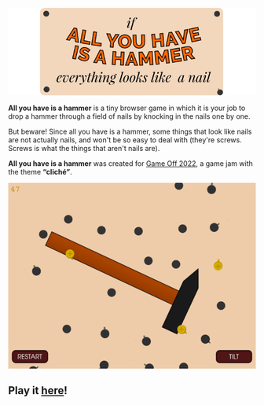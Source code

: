 <p align="center">
<img alt="If all you have is a hammer, everything looks like a nail" src="logo.png">
</p>

**All you have is a hammer** is a tiny browser game in which it is your job to
drop a hammer through a field of nails by knocking in the nails one by one.

But beware! Since all you have is a hammer, some things that look like nails are
not actually nails, and won't be so easy to deal with (they're screws. Screws is
what the things that aren't nails are).

**All you have is a hammer** was created for [Game Off 2022](https://itch.io/jam/game-off-2022),
a game jam with the theme **“cliché”**.

<p align="center">
<img src="screenshot.png">
</p>

## Play it [here](https://tjol.eu/hammer-game/)!

